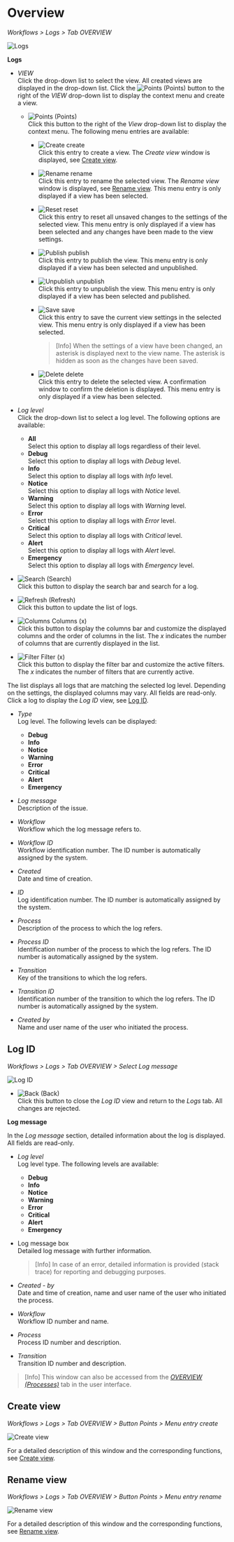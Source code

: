 # Overview

*Workflows > Logs > Tab OVERVIEW*

![Logs](../../Assets/Screenshots/ActindoWorkFlow/Logs/Logs.png "[Logs]")

**Logs**

- *VIEW*  
    Click the drop-down list to select the view. All created views are displayed in the drop-down list. Click the ![Points](../../Assets/Icons/Points01.png "[Points]") (Points) button to the right of the *VIEW* drop-down list to display the context menu and create a view.   

    - ![Points](../../Assets/Icons/Points01.png "[Points]") (Points)      
        Click this button to the right of the *View* drop-down list to display the context menu. The following menu entries are available:

      - ![Create](../../Assets/Icons/Plus06.png "[Create]") create  
          Click this entry to create a view. The *Create view* window is displayed, see [Create view](#create-view).

      - ![Rename](../../Assets/Icons/Edit02.png "[Rename]") rename  
          Click this entry to rename the selected view. The *Rename view* window is displayed, see [Rename view](#rename-view). This menu entry is only displayed if a view has been selected.

      - ![Reset](../../Assets/Icons/Reset.png "[Reset]") reset  
          Click this entry to reset all unsaved changes to the settings of the selected view. This menu entry is only displayed if a view has been selected and any changes have been made to the view settings.

      - ![Publish](../../Assets/Icons/Publish.png "[Publish]") publish  
          Click this entry to publish the view. This menu entry is only displayed if a view has been selected and unpublished.

      - ![Unpublish](../../Assets/Icons/Unpublish.png "[Unpublish]") unpublish  
          Click this entry to unpublish the view. This menu entry is only displayed if a view has been selected and published.

      - ![Save](../../Assets/Icons/Save.png "[Save]") save  
          Click this entry to save the current view settings in the selected view. This menu entry is only displayed if a view has been selected.

          > [Info] When the settings of a view have been changed, an asterisk is displayed next to the view name. The asterisk is hidden as soon as the changes have been saved.

      - ![Delete](../../Assets/Icons/Trash01.png "[Delete]") delete  
          Click this entry to delete the selected view. A confirmation window to confirm the deletion is displayed. This menu entry is only displayed if a view has been selected.

- *Log level*     
    Click the drop-down list to select a log level. The following options are available:  
    - **All**   
        Select this option to display all logs regardless of their level.
    - **Debug**   
        Select this option to display all logs with *Debug* level.
    - **Info**   
        Select this option to display all logs with *Info* level.
    - **Notice**   
        Select this option to display all logs with *Notice* level.
    - **Warning**   
        Select this option to display all logs with *Warning* level.
    - **Error**   
        Select this option to display all logs with *Error* level.
    - **Critical**   
        Select this option to display all logs with *Critical* level.
    - **Alert**   
        Select this option to display all logs with *Alert* level.
    - **Emergency**   
        Select this option to display all logs with *Emergency* level.

- ![Search](../../Assets/Icons/Search.png "[Search]") (Search)   
    Click this button to display the search bar and search for a log.

- ![Refresh](../../Assets/Icons/Refresh01.png "[Refresh]") (Refresh)    
    Click this button to update the list of logs.

- ![Columns](../../Assets/Icons/Columns.png "[Columns]") Columns (x)    
    Click this button to display the columns bar and customize the displayed columns and the order of columns in the list. The *x* indicates the number of columns that are currently displayed in the list.

- ![Filter](../../Assets/Icons/Filter.png "[Filter]") Filter (x)    
    Click this button to display the filter bar and customize the active filters. The *x* indicates the number of filters that are currently active.

The list displays all logs that are matching the selected log level. Depending on the settings, the displayed columns may vary. All fields are read-only. Click a log to display the *Log ID* view, see [Log ID](#Log-ID).

- *Type*  
    Log level. The following levels can be displayed:
    - **Debug**
    - **Info**
    - **Notice**
    - **Warning**
    - **Error**
    - **Critical**
    - **Alert**
    - **Emergency**

- *Log message*   
    Description of the issue.

- *Workflow*   
    Workflow which the log message refers to.

- *Workflow ID*       
    Workflow identification number. The ID number is automatically assigned by the system.

- *Created*   
    Date and time of creation.

- *ID*   
    Log identification number. The ID number is automatically assigned by the system.

- *Process*  
    Description of the process to which the log refers.

- *Process ID*  
    Identification number of the process to which the log refers. The ID number is automatically assigned by the system.

- *Transition*  
    Key of the transitions to which the log refers.

- *Transition ID*  
    Identification number of the transition to which the log refers. The ID number is automatically assigned by the system.

- *Created by*  
    Name and user name of the user who initiated the process.



## Log ID

*Workflows > Logs > Tab OVERVIEW > Select Log message*

![Log ID](../../Assets/Screenshots/ActindoWorkFlow/Processes/LogID.png "[Log ID]")

- ![Back](../../Assets/Icons/Back02.png "[Back]") (Back)   
    Click this button to close the *Log ID* view and return to the *Logs* tab. All changes are rejected.

**Log message**  

In the *Log message* section, detailed information about the log is displayed. All fields are read-only.

- *Log level*    
    Log level type. The following levels are available:
    - **Debug**
    - **Info**
    - **Notice**
    - **Warning**
    - **Error**
    - **Critical**
    - **Alert**
    - **Emergency**

- Log message box   
    Detailed log message with further information.

    > [Info] In case of an error, detailed information is provided (stack trace) for reporting and debugging purposes.

- *Created - by*    
    Date and time of creation, name and user name of the user who initiated the process.

- *Workflow*    
    Workflow ID number and name.

- *Process*    
    Process ID number and description.

- *Transition*     
    Transition ID number and description.

> [Info] This window can also be accessed from the [*OVERVIEW (Processes)*](./03a_Processes.md#log-id) tab in the user interface.



## Create view

*Workflows > Logs > Tab OVERVIEW > Button Points > Menu entry create*

![Create view](../../Assets/Screenshots/ActindoWorkFlow/Workflows/CreateView.png "[Create view]")

For a detailed description of this window and the corresponding functions, see [Create view](./02a_Workflows.md#create-view).



## Rename view

*Workflows > Logs > Tab OVERVIEW > Button Points > Menu entry rename*

![Rename view](../../Assets/Screenshots/ActindoWorkFlow/Workflows/RenameView.png "[Rename view]")

For a detailed description of this window and the corresponding functions, see [Rename view](./02a_Workflows.md#rename-view).
